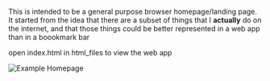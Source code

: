 This is intended to be a general purpose browser homepage/landing page. 
It started from the idea that there are a subset of things that I **actually** do on the internet, 
and that those things could be better represented in a web app than in a boookmark bar

open index.html in html_files to view the web app


![Example Homepage](./images/example_homepage.png)
